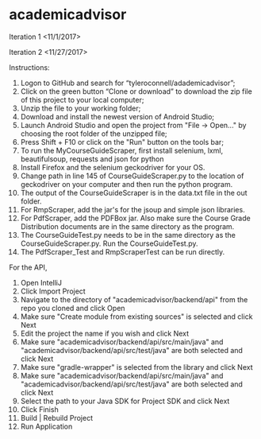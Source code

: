 # academicadvisor
Iteration 1 <11/1/2017> 

Iteration 2 <11/27/2017>

Instructions:
1.	Logon to GitHub and search for “tyleroconnell/adademicadvisor”; 
2.	Click on the green button “Clone or download” to download the zip file of this project to your local computer;
3.	Unzip the file to your working folder;
4.	Download and install the newest version of Android Studio;
5.	Launch Android Studio and open the project from "File -> Open..." by choosing the root folder of the unzipped file;
6.	Press Shift + F10 or click on the "Run" button on the tools bar;
7.  To run the MyCourseGuideScraper, first install selenium, lxml, beautifulsoup, requests and json for python
8.  Install Firefox and the selenium geckodriver for your OS.
9.  Change path in line 145 of CourseGuideScraper.py to the location of geckodriver on your computer and then run the python program.
10. The output of the CourseGuideScraper is in the data.txt file in the out folder.
10. For RmpScraper, add the jar's for the jsoup and simple json libraries. 
11. For PdfScraper, add the PDFBox jar. Also make sure the Course Grade Distribution documents are in the same directory as the program.
12. The CourseGuideTest.py needs to be in the same directory as the CourseGuideScraper.py. Run the CourseGuideTest.py.
13. The PdfScraper_Test and RmpScraperTest can be run directly.

For the API,
1. Open IntelliJ
2. Click Import Project
3. Navigate to the directory of "academicadvisor/backend/api" from the repo you cloned and click Open
4. Make sure "Create module from existing sources" is selected and click Next
5. Edit the project the name if you wish and click Next
6. Make sure "academicadvisor/backend/api/src/main/java" and "academicadvisor/backend/api/src/test/java" are both selected and click Next
7. Make sure "gradle-wrapper" is selected from the library and click Next
8. Make sure "academicadvisor/backend/api/src/main/java" and "academicadvisor/backend/api/src/test/java" are both selected and click Next
9. Select the path to your Java SDK for Project SDK and click Next
10. Click Finish
11. Build | Rebuild Project
12. Run Application
